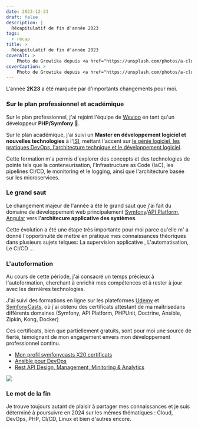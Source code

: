 ```yaml
---
date: 2023-12-23
draft: false
description: |
  Récapitulatif de fin d'année 2023
tags:
  - récap
title: >
  Récapitulatif de fin d'année 2023
coverAlt: >
    Photo de Growtika depuis <a href="https://unsplash.com/photos/a-close-up-of-a-computer-mouse-PYyPeCHonnc">Unsplash</a>
coverCaption: >
    Photo de Growtika depuis <a href="https://unsplash.com/photos/a-close-up-of-a-computer-mouse-PYyPeCHonnc">Unsplash</a>
---
```


L'année **2K23** a été marquée par d'importants changements pour moi.

### Sur le plan professionnel et académique

Sur le plan professionnel, j'ai rejoint l'équipe de [Wevioo](https://wevioo.com) en tant qu'un développeur
**PHP/Symfony** 🐘.

Sur le plan académique, j'ai suivi un **Master en développement logiciel et nouvelles technologies** à l'[ISI](https://fr.wikipedia.org/w/index.php?title=Institut_sup%C3%A9rieur_d%27informatique_(Tunisie)&oldid=204811441),
mettant l'accent sur <u>le génie logiciel, les pratiques DevOps, l'architecture technique et le développement
logiciel</u>.

Cette formation m'a permis d'explorer des concepts et des technologies de pointe tels que la conteneurisation, l'Infrastructure as Code (IaC), les pipelines CI/CD, le monitoring et le logging, ainsi que l'architecture basée sur les microservices.

### Le grand saut

Le changement majeur de l'année a été le grand saut que j'ai fait du domaine de développement web
principalement [Symfony](https://symfony.com/)/[API Platform](https://api-platform.com/), [Angular](https://angular.io/) vers
l'**architecure applicative des systèmes**.

Cette évolution a été une étape très importante pour moi parce qu'elle m' a donné l'opportinuité de mettre en pratique
mes connaissances théoriques dans plusieurs sujets telques: La supervision applicative , L'automatisation, Le
CI/CD ...

### L'autoformation

Au cours de cette période, j'ai consacré un temps précieux à l'autoformation, cherchant à enrichir mes compétences et
 à rester à jour avec les dernières technologies.

 J'ai suivi des formations en ligne sur les plateformes [Udemy](https://udemy.com/) et [SymfonyCasts](https://symfonycasts.com/), où j'ai obtenu des certificats attestant de ma maîtrisedans différents domaines (Symfony, API Platform, PHPUnit, Doctrine, Ansible, Zipkin, Kong, Docker)

Ces certificats, bien que partiellement gratuits, sont pour moi une source de fierté, témoignant de mon engagement
envers mon développement professionnel continu.

- [Mon profil symfonycasts X20 certificats](https://symfonycasts.com/u/aminelch)
- [Ansible pour DevOps](https://www.udemy.com/certificate/UC-f878d0bd-5849-4103-b8dc-b569cd5bdd9b/)
- [Rest API Design, Management, Minitoring & Analytics](https://udemy-certificate.s3.amazonaws.com/pdf/UC-4fd3d8ef-c6ea-4e10-834e-8bb90479747e.pdf)

![](cat-funny-cat.gif)

### Le mot de la fin
Je trouve toujours autant de plaisir à partager mes connaissances et je suis déterminé à poursuivre en 2024 sur les mêmes thématiques : Cloud, DevOps, PHP, CI/CD, Linux et bien d'autres encore.
